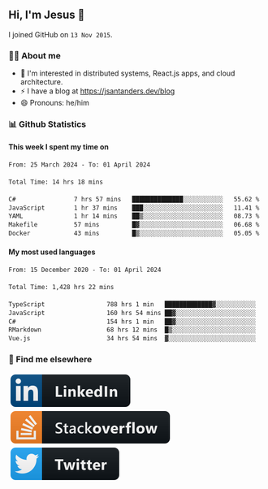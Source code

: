 ## Hi, I'm Jesus 👋

I joined GitHub on `13 Nov 2015`.

<!-- Talking about you -->

### 👨‍💻 About me

- 👦 I'm interested in distributed systems, React.js apps, and cloud architecture.
- ⚡️ I have a blog at <https://jsantanders.dev/blog>
- 😄 Pronouns: he/him

### 📊 Github Statistics

#### This week I spent my time on

<!--START_SECTION:weekly-->

```txt
From: 25 March 2024 - To: 01 April 2024

Total Time: 14 hrs 18 mins

C#                7 hrs 57 mins   ██████████████░░░░░░░░░░░   55.62 %
JavaScript        1 hr 37 mins    ███░░░░░░░░░░░░░░░░░░░░░░   11.41 %
YAML              1 hr 14 mins    ██▒░░░░░░░░░░░░░░░░░░░░░░   08.73 %
Makefile          57 mins         █▓░░░░░░░░░░░░░░░░░░░░░░░   06.68 %
Docker            43 mins         █▒░░░░░░░░░░░░░░░░░░░░░░░   05.05 %
```

<!--END_SECTION:weekly-->

#### My most used languages

<!--START_SECTION:alltime-->

```txt
From: 15 December 2020 - To: 01 April 2024

Total Time: 1,428 hrs 22 mins

TypeScript                 788 hrs 1 min   █████████████▓░░░░░░░░░░░   55.17 %
JavaScript                 160 hrs 54 mins ██▓░░░░░░░░░░░░░░░░░░░░░░   11.27 %
C#                         154 hrs 1 min   ██▓░░░░░░░░░░░░░░░░░░░░░░   10.78 %
RMarkdown                  68 hrs 12 mins  █▒░░░░░░░░░░░░░░░░░░░░░░░   04.77 %
Vue.js                     34 hrs 54 mins  ▓░░░░░░░░░░░░░░░░░░░░░░░░   02.44 %
```

<!--END_SECTION:alltime-->

### 📢 Find me elsewhere

<p>
  <a target="_blank" href="https://linkedin.com/in/jsantanders">
    <img src="https://github.com/jsantanders/jsantanders/blob/master/img/linkedin.svg" alt="LinkedIn" style="vertical-align:top; margin:4px">
  </a>
  
  <a target="_blank" href="https://stackoverflow.com/users/7318331/jesus-santander">
    <img src="https://github.com/jsantanders/jsantanders/blob/master/img/stackoverflow.svg" alt="StackOverflow" style="vertical-align:top; margin:4px">
  </a>
  
  <a target="_blank" href="http://twitter.com/jsantanders">
    <img src="https://github.com/jsantanders/jsantanders/blob/master/img/twitter.svg" alt="Twitter" style="vertical-align:top; margin:4px">
  </a>
</p>

